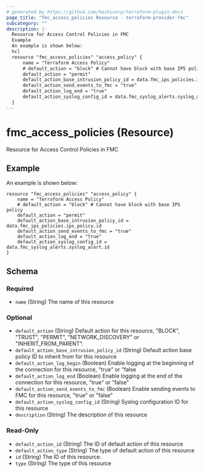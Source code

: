 ```yaml
---
# generated by https://github.com/hashicorp/terraform-plugin-docs
page_title: "fmc_access_policies Resource - terraform-provider-fmc"
subcategory: ""
description: |-
  Resource for Access Control Policies in FMC
  Example
  An example is shown below:
  hcl
  resource "fmc_access_policies" "access_policy" {
      name = "Terraform Access Policy"
      # default_action = "block" # Cannot have block with base IPS policy
      default_action = "permit"
      default_action_base_intrusion_policy_id = data.fmc_ips_policies.ips_policy.id
      default_action_send_events_to_fmc = "true"
      default_action_log_end = "true"
      default_action_syslog_config_id = data.fmc_syslog_alerts.syslog_alert.id
  }
---
```


# fmc_access_policies (Resource)

Resource for Access Control Policies in FMC

## Example
An example is shown below: 
```hcl
resource "fmc_access_policies" "access_policy" {
    name = "Terraform Access Policy"
    # default_action = "block" # Cannot have block with base IPS policy
    default_action = "permit"
    default_action_base_intrusion_policy_id = data.fmc_ips_policies.ips_policy.id
    default_action_send_events_to_fmc = "true"
    default_action_log_end = "true"
    default_action_syslog_config_id = data.fmc_syslog_alerts.syslog_alert.id
}
```



<!-- schema generated by tfplugindocs -->
## Schema

### Required

- `name` (String) The name of this resource

### Optional

- `default_action` (String) Default action for this resource, "BLOCK", "TRUST", "PERMIT", "NETWORK_DISCOVERY" or "INHERIT_FROM_PARENT".
- `default_action_base_intrusion_policy_id` (String) Default action base policy ID to inherit from for this resource
- `default_action_log_begin` (Boolean) Enable logging at the beginning of the connection for this resource, "true" or "false
- `default_action_log_end` (Boolean) Enable logging at the end of the connection for this resource, "true" or "false"
- `default_action_send_events_to_fmc` (Boolean) Enable sending events to FMC for this resource, "true" or "false"
- `default_action_syslog_config_id` (String) Syslog configuration ID for this resource
- `description` (String) The description of this resource

### Read-Only

- `default_action_id` (String) The ID of default action of this resource
- `default_action_type` (String) The type of default action of this resource
- `id` (String) The ID of this resource.
- `type` (String) The type of this resource


